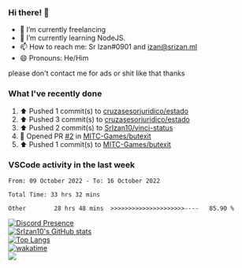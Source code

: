 ### Hi there! 👋

- 🔭 I’m currently freelancing
- 🌱 I’m currently learning NodeJS.
- 📫 How to reach me: Sr Izan#0901 and izan@srizan.ml
- 😄 Pronouns: He/Him

please don't contact me for ads or shit like that thanks

### What I've recently done

<!--RECENT_ACTIVITY:start-->
1. ⬆️ Pushed 1 commit(s) to [cruzasesorjuridico/estado](https://github.com/cruzasesorjuridico/estado)
2. ⬆️ Pushed 3 commit(s) to [cruzasesorjuridico/estado](https://github.com/cruzasesorjuridico/estado)
3. ⬆️ Pushed 2 commit(s) to [SrIzan10/vinci-status](https://github.com/SrIzan10/vinci-status)
4. 💪 Opened PR [#2](https://github.com/MITC-Games/butexit/pull/2) in [MITC-Games/butexit](https://github.com/MITC-Games/butexit)
5. ⬆️ Pushed 1 commit(s) to [MITC-Games/butexit](https://github.com/MITC-Games/butexit)
<!--RECENT_ACTIVITY:end-->

### VSCode activity in the last week

<!--START_SECTION:waka-->

```text
From: 09 October 2022 - To: 16 October 2022

Total Time: 33 hrs 32 mins

Other        28 hrs 48 mins  >>>>>>>>>>>>>>>>>>>>>----   85.90 %
```

<!--END_SECTION:waka-->

[![Discord Presence](https://lanyard.cnrad.dev/api/703974042700611634)](https://discord.com/users/703974042700611634)  
[![SrIzan10's GitHub stats](https://github-readme-stats.vercel.app/api?username=SrIzan10&show_icons=true&theme=dark&count_private=true)](https://github.com/anuraghazra/github-readme-stats)  
[![Top Langs](https://github-readme-stats.vercel.app/api/top-langs/?username=SrIzan10&layout=compact&theme=dark&count_private=true)](https://github.com/anuraghazra/github-readme-stats)  
[![wakatime](https://wakatime.com/badge/user/4ad16edf-eadc-48d9-b010-26f275fe0be6.svg)](https://wakatime.com/@4ad16edf-eadc-48d9-b010-26f275fe0be6)   
![](https://metrics.lecoq.io/SrIzan10?base.repositories=0&languages=1&isocalendar=1&followup=1)
